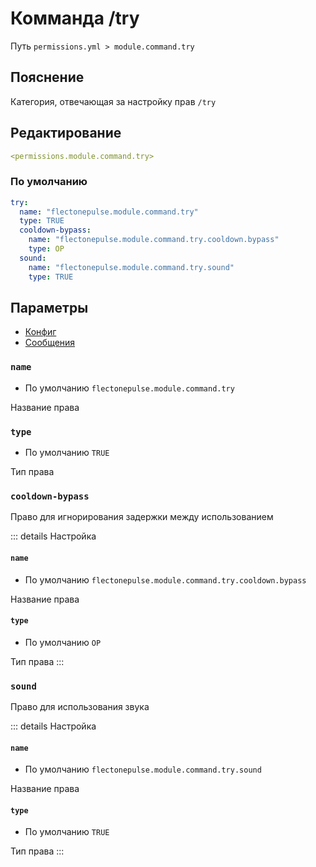 # Комманда /try
Путь `permissions.yml > module.command.try`

## Пояснение
Категория, отвечающая за настройку прав `/try`

## Редактирование
```yaml
<permissions.module.command.try>
```

### По умолчанию
```yaml
try:
  name: "flectonepulse.module.command.try"
  type: TRUE
  cooldown-bypass:
    name: "flectonepulse.module.command.try.cooldown.bypass"
    type: OP
  sound:
    name: "flectonepulse.module.command.try.sound"
    type: TRUE
```

## Параметры

- [Конфиг](/ru/config/module/command/try/)
- [Сообщения](/ru/messages/ru_ru/module/command/try/)

### `name`
- По умолчанию `flectonepulse.module.command.try`

Название права

### `type`
- По умолчанию `TRUE`

Тип права

### `cooldown-bypass`

Право для игнорирования задержки между использованием

::: details Настройка
#### `name`
- По умолчанию `flectonepulse.module.command.try.cooldown.bypass`

Название права

#### `type`
- По умолчанию `OP`

Тип права
:::

### `sound`

Право для использования звука

::: details Настройка
#### `name`
- По умолчанию `flectonepulse.module.command.try.sound`

Название права

#### `type`
- По умолчанию `TRUE`

Тип права
:::

<!--@include: @/ru/parts/permission.md-->

